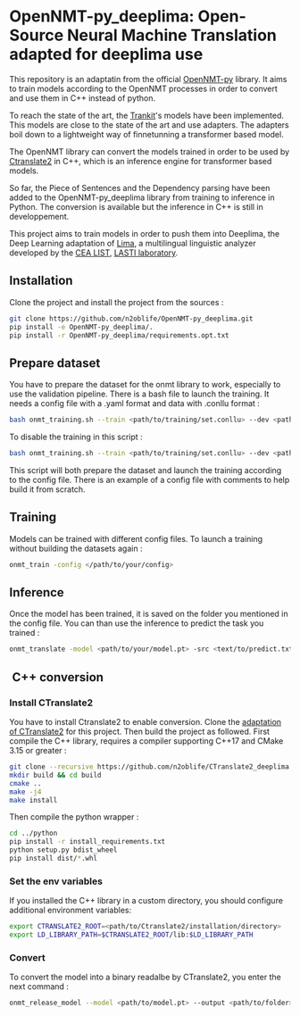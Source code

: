 # OpenNMT-py_deeplima: Open-Source Neural Machine Translation adapted for deeplima use

This repository is an adaptatin from the official [OpenNMT-py](https://github.com/OpenNMT/OpenNMT-py) library. It aims to train models according to the OpenNMT processes in order to convert and use them in C++ instead of python.

To reach the state of the art, the [Trankit](https://github.com/nlp-uoregon/trankit)'s models have been implemented. This models are close to the state of the art and use adapters. The adapters boil down to a lightweight way of finnetunning a transformer based model.

The OpenNMT library can convert the models trained in order to be used by [Ctranslate2](https://github.com/OpenNMT/CTranslate2) in C++, which is an inference engine for transformer based models.

So far, the Piece of Sentences and the Dependency parsing have been added to the OpenNMT-py_deeplima library from training to inference in Python. The conversion is available but the inference in C++ is still in developpement.

This project aims to train models in order to push them into Deeplima, the Deep Learning adaptation of [Lima](https://github.com/aymara/lima), a multilingual linguistic analyzer developed by the [CEA LIST](http://www-list.cea.fr/en), [LASTI laboratory](http://www.kalisteo.fr/en/index.htm).

## Installation

Clone the project and install the project from the sources :

```bash
git clone https://github.com/n2oblife/OpenNMT-py_deeplima.git
pip install -e OpenNMT-py_deeplima/.
pip install -r OpenNMT-py_deeplima/requirements.opt.txt
```

## Prepare dataset

You have to prepare the dataset for the onmt library to work, especially to use the validation pipeline. There is a bash file to launch the training. It needs a config file with a .yaml format and data with .conllu format :

```bash
bash onmt_training.sh --train <path/to/training/set.conllu> --dev <path/to/validation/set.conllu> --fields <task> --config <path/to/config/file.yaml>  
```

To disable the training in this script :

```bash
bash onmt_training.sh --train <path/to/training/set.conllu> --dev <path/to/validation/set.conllu> --fields <task> --config <path/to/config/file.yaml> --build <bool>
```

This script will both prepare the dataset and launch the training according to the config file. There is an example of a config file with comments to help build it from scratch.

## Training

Models can be trained with different config files. To launch a training without building the datasets again :

```bash
onmt_train -config </path/to/your/config>
```

## Inference

Once the model has been trained, it is saved on the folder you mentioned in the config file. You can than use the inference to predict the task you trained :

```bash
onmt_translate -model <path/to/your/model.pt> -src <text/to/predict.txt> -output <path/to/result.txt>
```

##  C++ conversion

### Install CTranslate2

You have to install Ctranslate2 to enable conversion.
Clone the [adaptation of CTranslate2](https://github.com/n2oblife/CTranslate2_deeplima.git) for this project. Then build the project as followed. First compile the C++ library, requires a compiler supporting C++17 and CMake 3.15 or greater : 

```bash
git clone --recursive https://github.com/n2oblife/CTranslate2_deeplima.git
mkdir build && cd build
cmake ..
make -j4
make install
```

Then compile the python wrapper :

```bash
cd ../python
pip install -r install_requirements.txt
python setup.py bdist_wheel
pip install dist/*.whl
```

### Set the env variables

If you installed the C++ library in a custom directory, you should configure additional environment variables:

```bash
export CTRANSLATE2_ROOT=<path/to/Ctranslate2/installation/directory>
export LD_LIBRARY_PATH=$CTRANSLATE2_ROOT/lib:$LD_LIBRARY_PATH
```

### Convert

To convert the model into a binary readalbe by CTranslate2, you enter the next command :

```bash
onmt_release_model --model <path/to/model.pt> --output <path/to/folder> --format  ctranslate2
```
